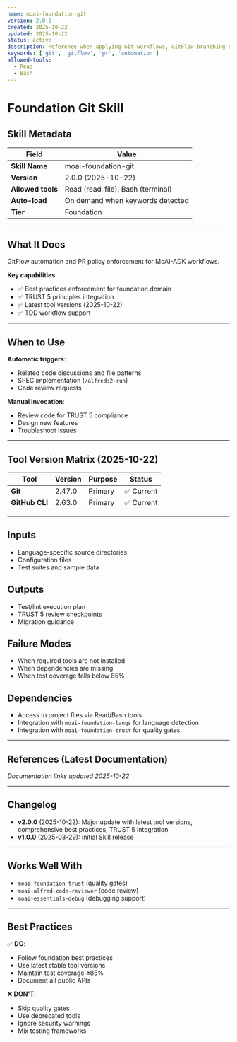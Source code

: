 ```yaml
---
name: moai-foundation-git
version: 2.0.0
created: 2025-10-22
updated: 2025-10-22
status: active
description: Reference when applying Git workflows, GitFlow branching strategies, or TDD commit patterns (RED/GREEN/REFACTOR). Load when managing feature branches, creating checkpoints, or automating PR workflows in Personal/Team modes. Essential for git-manager agent integration.
keywords: ['git', 'gitflow', 'pr', 'automation']
allowed-tools:
  - Read
  - Bash
---
```


# Foundation Git Skill

## Skill Metadata

| Field | Value |
| ----- | ----- |
| **Skill Name** | moai-foundation-git |
| **Version** | 2.0.0 (2025-10-22) |
| **Allowed tools** | Read (read_file), Bash (terminal) |
| **Auto-load** | On demand when keywords detected |
| **Tier** | Foundation |

---

## What It Does

GitFlow automation and PR policy enforcement for MoAI-ADK workflows.

**Key capabilities**:
- ✅ Best practices enforcement for foundation domain
- ✅ TRUST 5 principles integration
- ✅ Latest tool versions (2025-10-22)
- ✅ TDD workflow support

---

## When to Use

**Automatic triggers**:
- Related code discussions and file patterns
- SPEC implementation (`/alfred:2-run`)
- Code review requests

**Manual invocation**:
- Review code for TRUST 5 compliance
- Design new features
- Troubleshoot issues

---

## Tool Version Matrix (2025-10-22)

| Tool | Version | Purpose | Status |
|------|---------|---------|--------|
| **Git** | 2.47.0 | Primary | ✅ Current |
| **GitHub CLI** | 2.63.0 | Primary | ✅ Current |

---

## Inputs

- Language-specific source directories
- Configuration files
- Test suites and sample data

## Outputs

- Test/lint execution plan
- TRUST 5 review checkpoints
- Migration guidance

## Failure Modes

- When required tools are not installed
- When dependencies are missing
- When test coverage falls below 85%

## Dependencies

- Access to project files via Read/Bash tools
- Integration with `moai-foundation-langs` for language detection
- Integration with `moai-foundation-trust` for quality gates

---

## References (Latest Documentation)

_Documentation links updated 2025-10-22_

---

## Changelog

- **v2.0.0** (2025-10-22): Major update with latest tool versions, comprehensive best practices, TRUST 5 integration
- **v1.0.0** (2025-03-29): Initial Skill release

---

## Works Well With

- `moai-foundation-trust` (quality gates)
- `moai-alfred-code-reviewer` (code review)
- `moai-essentials-debug` (debugging support)

---

## Best Practices

✅ **DO**:
- Follow foundation best practices
- Use latest stable tool versions
- Maintain test coverage ≥85%
- Document all public APIs

❌ **DON'T**:
- Skip quality gates
- Use deprecated tools
- Ignore security warnings
- Mix testing frameworks
